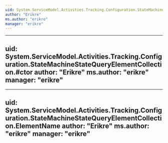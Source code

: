 ```yaml
---
uid: System.ServiceModel.Activities.Tracking.Configuration.StateMachineStateQueryElementCollection
author: "Erikre"
ms.author: "erikre"
manager: "erikre"
---
```


---
uid: System.ServiceModel.Activities.Tracking.Configuration.StateMachineStateQueryElementCollection.#ctor
author: "Erikre"
ms.author: "erikre"
manager: "erikre"
---

---
uid: System.ServiceModel.Activities.Tracking.Configuration.StateMachineStateQueryElementCollection.ElementName
author: "Erikre"
ms.author: "erikre"
manager: "erikre"
---
